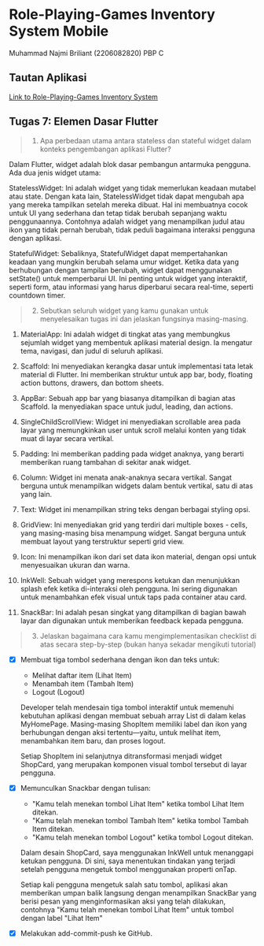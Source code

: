 # Role-Playing-Games Inventory System Mobile

Muhammad Najmi Briliant (2206082820)
PBP C

## Tautan Aplikasi

[Link to Role-Playing-Games Inventory System]()

## Tugas 7: Elemen Dasar Flutter

> 1. Apa perbedaan utama antara stateless dan stateful widget dalam konteks pengembangan aplikasi Flutter?

Dalam Flutter, widget adalah blok dasar pembangun antarmuka pengguna. Ada dua jenis widget utama:

StatelessWidget: Ini adalah widget yang tidak memerlukan keadaan mutabel atau state. Dengan kata lain, StatelessWidget tidak dapat mengubah apa yang mereka tampilkan setelah mereka dibuat. Hal ini membuatnya cocok untuk UI yang sederhana dan tetap tidak berubah sepanjang waktu penggunaannya. Contohnya adalah widget yang menampilkan judul atau ikon yang tidak pernah berubah, tidak peduli bagaimana interaksi pengguna dengan aplikasi.

StatefulWidget: Sebaliknya, StatefulWidget dapat mempertahankan keadaan yang mungkin berubah selama umur widget. Ketika data yang berhubungan dengan tampilan berubah, widget dapat menggunakan setState() untuk memperbarui UI. Ini penting untuk widget yang interaktif, seperti form, atau informasi yang harus diperbarui secara real-time, seperti countdown timer.

> 2. Sebutkan seluruh widget yang kamu gunakan untuk menyelesaikan tugas ini dan jelaskan fungsinya masing-masing.

1. MaterialApp: Ini adalah widget di tingkat atas yang membungkus sejumlah widget yang membentuk aplikasi material design. Ia mengatur tema, navigasi, dan judul di seluruh aplikasi.

2. Scaffold: Ini menyediakan kerangka dasar untuk implementasi tata letak material di Flutter. Ini memberikan struktur untuk app bar, body, floating action buttons, drawers, dan bottom sheets.

3. AppBar: Sebuah app bar yang biasanya ditampilkan di bagian atas Scaffold. Ia menyediakan space untuk judul, leading, dan actions.

4. SingleChildScrollView: Widget ini menyediakan scrollable area pada layar yang memungkinkan user untuk scroll melalui konten yang tidak muat di layar secara vertikal.

5. Padding: Ini memberikan padding pada widget anaknya, yang berarti memberikan ruang tambahan di sekitar anak widget.

6. Column: Widget ini menata anak-anaknya secara vertikal. Sangat berguna untuk menampilkan widgets dalam bentuk vertikal, satu di atas yang lain.

7. Text: Widget ini menampilkan string teks dengan berbagai styling opsi.

8. GridView: Ini menyediakan grid yang terdiri dari multiple boxes - cells, yang masing-masing bisa menampung widget. Sangat berguna untuk membuat layout yang terstruktur seperti grid view.

9. Icon: Ini menampilkan ikon dari set data ikon material, dengan opsi untuk menyesuaikan ukuran dan warna.

10. InkWell: Sebuah widget yang merespons ketukan dan menunjukkan splash efek ketika di-interaksi oleh pengguna. Ini sering digunakan untuk menambahkan efek visual untuk taps pada container atau card.

11. SnackBar: Ini adalah pesan singkat yang ditampilkan di bagian bawah layar dan digunakan untuk memberikan feedback kepada pengguna.

> 3. Jelaskan bagaimana cara kamu mengimplementasikan checklist di atas secara step-by-step (bukan hanya sekadar mengikuti tutorial)

- [x] Membuat tiga tombol sederhana dengan ikon dan teks untuk:

    - Melihat daftar item (Lihat Item)
    - Menambah item (Tambah Item)
    - Logout (Logout)

    Developer telah mendesain tiga tombol interaktif untuk memenuhi kebutuhan aplikasi dengan membuat sebuah array List<ShopItem> di dalam kelas MyHomePage. Masing-masing ShopItem memiliki label dan ikon yang berhubungan dengan aksi tertentu—yaitu, untuk melihat item, menambahkan item baru, dan proses logout.

    Setiap ShopItem ini selanjutnya ditransformasi menjadi widget ShopCard, yang merupakan komponen visual tombol tersebut di layar pengguna.

- [x] Memunculkan Snackbar dengan tulisan:

    - "Kamu telah menekan tombol Lihat Item" ketika tombol Lihat Item ditekan.
    - "Kamu telah menekan tombol Tambah Item" ketika tombol Tambah Item ditekan.
    - "Kamu telah menekan tombol Logout" ketika tombol Logout ditekan.

    Dalam desain ShopCard, saya menggunakan InkWell untuk menanggapi ketukan pengguna. Di sini, saya menentukan tindakan yang terjadi setelah pengguna mengetuk tombol menggunakan properti onTap.

    Setiap kali pengguna mengetuk salah satu tombol, aplikasi akan memberikan umpan balik langsung dengan menampilkan SnackBar yang berisi pesan yang menginformasikan aksi yang telah dilakukan, contohnya "Kamu telah menekan tombol Lihat Item" untuk tombol dengan label "Lihat Item"

- [x] Melakukan add-commit-push ke GitHub.